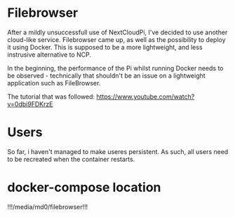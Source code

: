 # Filebrowser

After a mildly unsuccessfull use of NextCloudPi, I've decided to use another cloud-like service. Filebrowser came up, as well as the possibility to deploy it using Docker. This is supposed to be a more lightweight, and less instrusive alternative to NCP.

In the beginning, the performance of the Pi whilst running Docker needs to be observed - technically that shouldn't be an issue on a lightweight application such as FileBrowser.

The tutorial that was followed: https://www.youtube.com/watch?v=0dbi9FDKrzE

# Users
So far, i haven't managed to make useres persistent. As such, all users need to be recreated when the container restarts.


# docker-compose location
!!!/media/md0/filebrowser!!!
